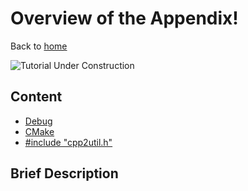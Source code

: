 # Overview of the Appendix!

Back to [home](../README.md)

![Tutorial Under Construction](../TutorialUnderConstruction.png)

## Content

* [Debug](Debug.md)
* [CMake](CMake.md)
* [#include "cpp2util.h"](Include_cpp2util.md)

## Brief Description
